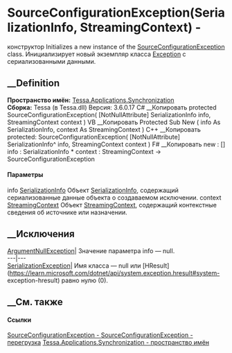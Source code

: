 # SourceConfigurationException(SerializationInfo, StreamingContext) -
конструктор
Initializes a new instance of the
[SourceConfigurationException](T_Tessa_Applications_Synchronization_SourceConfigurationException.htm)
class. Инициализирует новый экземпляр класса
[Exception](https://learn.microsoft.com/dotnet/api/system.exception) с
сериализованными данными.
## __Definition
 **Пространство имён:**
[Tessa.Applications.Synchronization](N_Tessa_Applications_Synchronization.htm)  
 **Сборка:** Tessa (в Tessa.dll) Версия: 3.6.0.17
C# __Копировать
     protected SourceConfigurationException(
    	[NotNullAttribute] SerializationInfo info,
    	StreamingContext context
    )
VB __Копировать
     Protected Sub New ( 
    	<NotNullAttribute> info As SerializationInfo,
    	context As StreamingContext
    )
C++ __Копировать
     protected:
    SourceConfigurationException(
    	[NotNullAttribute] SerializationInfo^ info, 
    	StreamingContext context
    )
F# __Копировать
     new : 
            [<NotNullAttribute>] info : SerializationInfo * 
            context : StreamingContext -> SourceConfigurationException
#### Параметры
info
[SerializationInfo](https://learn.microsoft.com/dotnet/api/system.runtime.serialization.serializationinfo)
     Объект [SerializationInfo](https://learn.microsoft.com/dotnet/api/system.runtime.serialization.serializationinfo), содержащий сериализованные данные объекта о создаваемом исключении. 
context
[StreamingContext](https://learn.microsoft.com/dotnet/api/system.runtime.serialization.streamingcontext)
     Объект [StreamingContext](https://learn.microsoft.com/dotnet/api/system.runtime.serialization.streamingcontext), содержащий контекстные сведения об источнике или назначении. 
## __Исключения
[ArgumentNullException](https://learn.microsoft.com/dotnet/api/system.argumentnullexception)|
Значение параметра info — null.  
---|---  
[SerializationException](https://learn.microsoft.com/dotnet/api/system.runtime.serialization.serializationexception)|
Имя класса — null или
[HResult](https://learn.microsoft.com/dotnet/api/system.exception.hresult#system-
exception-hresult) равно нулю (0).  
## __См. также
#### Ссылки
[SourceConfigurationException -
](T_Tessa_Applications_Synchronization_SourceConfigurationException.htm)
[SourceConfigurationException -
перегрузка](Overload_Tessa_Applications_Synchronization_SourceConfigurationException__ctor.htm)
[Tessa.Applications.Synchronization - пространство
имён](N_Tessa_Applications_Synchronization.htm)
